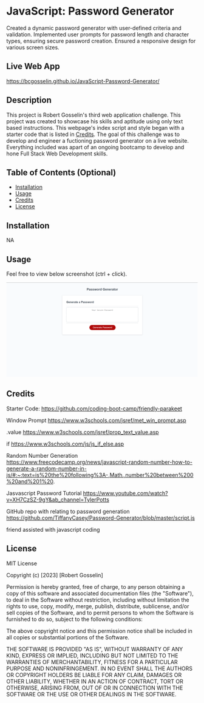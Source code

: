 # JavaScript: Password Generator
Created a dynamic password generator with user-defined criteria and validation. Implemented user prompts for password length and character types, ensuring secure password creation. Ensured a responsive design for various screen sizes.

## Live Web App
https://bcgosselin.github.io/JavaScript-Password-Generator/

## Description

This project is Robert Gosselin's third web application challenge. This project was created to showcase his skills and aptitude using only text based instructions. This webpage's index script and style began with a starter code that is listed in [Credits](#credits). The goal of this challenge was to develop and engineer a fuctioning password generator on a live website. Everything included was apart of an ongoing bootcamp to develop and hone Full Stack Web Development skills.

## Table of Contents (Optional)

- [Installation](#installation)
- [Usage](#usage)
- [Credits](#credits)
- [License](#license)

## Installation

NA

## Usage

Feel free to view below screenshot (ctrl + click).

![alt text](assets/images/screenshot.png)

## Credits

Starter Code:
    https://github.com/coding-boot-camp/friendly-parakeet

Window Prompt
    https://www.w3schools.com/jsref/met_win_prompt.asp

.value
    https://www.w3schools.com/jsref/prop_text_value.asp

if
    https://www.w3schools.com/js/js_if_else.asp

Random Number Generation
    https://www.freecodecamp.org/news/javascript-random-number-how-to-generate-a-random-number-in-js/#:~:text=is%20the%20following%3A-,Math.,number%20between%200%20and%201%20.

Jasvascript Password Tutorial
    https://www.youtube.com/watch?v=XH7CzSZ-9gY&ab_channel=TylerPotts

GitHub repo with relating to password generation
    https://github.com/TiffanyCasey/Password-Generator/blob/master/script.js

friend assisted with javascript coding




## License

MIT License

Copyright (c) [2023] [Robert Gosselin]

Permission is hereby granted, free of charge, to any person obtaining a copy
of this software and associated documentation files (the "Software"), to deal
in the Software without restriction, including without limitation the rights
to use, copy, modify, merge, publish, distribute, sublicense, and/or sell
copies of the Software, and to permit persons to whom the Software is
furnished to do so, subject to the following conditions:

The above copyright notice and this permission notice shall be included in all
copies or substantial portions of the Software.

THE SOFTWARE IS PROVIDED "AS IS", WITHOUT WARRANTY OF ANY KIND, EXPRESS OR
IMPLIED, INCLUDING BUT NOT LIMITED TO THE WARRANTIES OF MERCHANTABILITY,
FITNESS FOR A PARTICULAR PURPOSE AND NONINFRINGEMENT. IN NO EVENT SHALL THE
AUTHORS OR COPYRIGHT HOLDERS BE LIABLE FOR ANY CLAIM, DAMAGES OR OTHER
LIABILITY, WHETHER IN AN ACTION OF CONTRACT, TORT OR OTHERWISE, ARISING FROM,
OUT OF OR IN CONNECTION WITH THE SOFTWARE OR THE USE OR OTHER DEALINGS IN THE
SOFTWARE.
